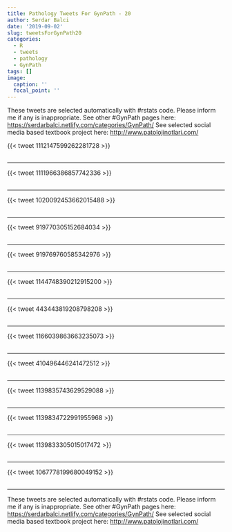 ```yaml
---
title: Pathology Tweets For GynPath - 20
author: Serdar Balci
date: '2019-09-02'
slug: tweetsForGynPath20
categories:
  - R
  - tweets
  - pathology
  - GynPath
tags: []
image:
  caption: ''
  focal_point: ''
---
```



These tweets are selected automatically with #rstats code. Please inform me if any is inappropriate.
See other #GynPath pages here: https://serdarbalci.netlify.com/categories/GynPath/ 
See selected social media based textbook project here: http://www.patolojinotlari.com/

{{< tweet 1112147599262281728 >}}
<br>
<br>
<hr>
{{< tweet 1111966386857742336 >}}
<br>
<br>
<hr>
{{< tweet 1020092453662015488 >}}
<br>
<br>
<hr>
{{< tweet 919770305152684034 >}}
<br>
<br>
<hr>
{{< tweet 919769760585342976 >}}
<br>
<br>
<hr>
{{< tweet 1144748390212915200 >}}
<br>
<br>
<hr>
{{< tweet 443443819208798208 >}}
<br>
<br>
<hr>
{{< tweet 1166039863663235073 >}}
<br>
<br>
<hr>
{{< tweet 410496446241472512 >}}
<br>
<br>
<hr>
{{< tweet 1139835743629529088 >}}
<br>
<br>
<hr>
{{< tweet 1139834722991955968 >}}
<br>
<br>
<hr>
{{< tweet 1139833305015017472 >}}
<br>
<br>
<hr>
{{< tweet 1067778199680049152 >}}
<br>
<br>
<hr>


These tweets are selected automatically with #rstats code. Please inform me if any is inappropriate.
See other #GynPath pages here: https://serdarbalci.netlify.com/categories/GynPath/ 
See selected social media based textbook project here: http://www.patolojinotlari.com/
